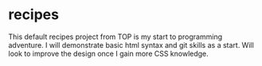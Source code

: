 # recipes

This default recipes project from TOP is my start to programming adventure. I will demonstrate basic html syntax and git skills as a start. Will look to improve the design once I gain more CSS knowledge.
